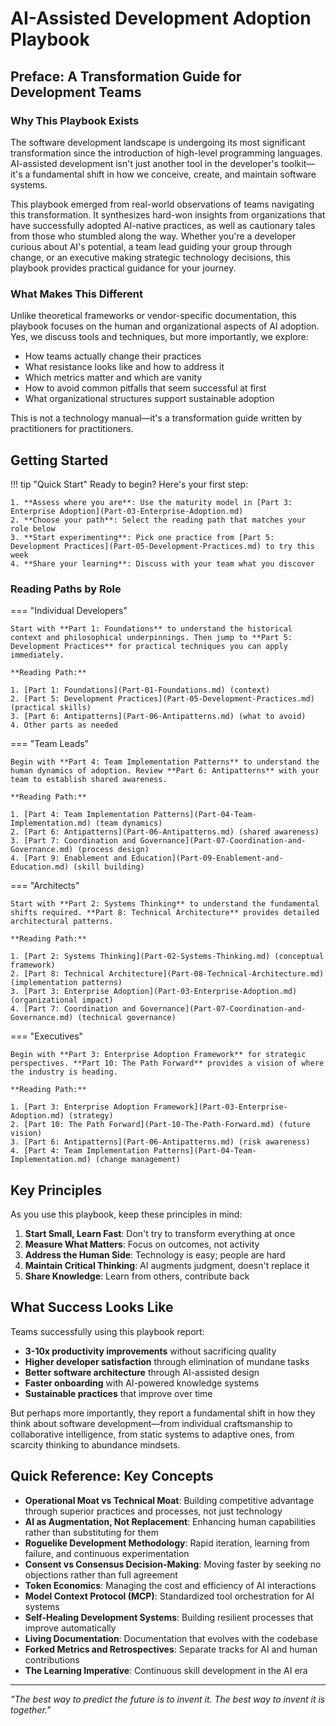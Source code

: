 # AI-Assisted Development Adoption Playbook

## Preface: A Transformation Guide for Development Teams

### Why This Playbook Exists

The software development landscape is undergoing its most significant transformation since the introduction of high-level programming languages. AI-assisted development isn't just another tool in the developer's toolkit—it's a fundamental shift in how we conceive, create, and maintain software systems.

This playbook emerged from real-world observations of teams navigating this transformation. It synthesizes hard-won insights from organizations that have successfully adopted AI-native practices, as well as cautionary tales from those who stumbled along the way. Whether you're a developer curious about AI's potential, a team lead guiding your group through change, or an executive making strategic technology decisions, this playbook provides practical guidance for your journey.

### What Makes This Different

Unlike theoretical frameworks or vendor-specific documentation, this playbook focuses on the human and organizational aspects of AI adoption. Yes, we discuss tools and techniques, but more importantly, we explore:

- How teams actually change their practices
- What resistance looks like and how to address it
- Which metrics matter and which are vanity
- How to avoid common pitfalls that seem successful at first
- What organizational structures support sustainable adoption

This is not a technology manual—it's a transformation guide written by practitioners for practitioners.

## Getting Started

!!! tip "Quick Start"
    Ready to begin? Here's your first step:
    
    1. **Assess where you are**: Use the maturity model in [Part 3: Enterprise Adoption](Part-03-Enterprise-Adoption.md)
    2. **Choose your path**: Select the reading path that matches your role below
    3. **Start experimenting**: Pick one practice from [Part 5: Development Practices](Part-05-Development-Practices.md) to try this week
    4. **Share your learning**: Discuss with your team what you discover

### Reading Paths by Role

=== "Individual Developers"

    Start with **Part 1: Foundations** to understand the historical context and philosophical underpinnings. Then jump to **Part 5: Development Practices** for practical techniques you can apply immediately.

    **Reading Path:**
    
    1. [Part 1: Foundations](Part-01-Foundations.md) (context)
    2. [Part 5: Development Practices](Part-05-Development-Practices.md) (practical skills)
    3. [Part 6: Antipatterns](Part-06-Antipatterns.md) (what to avoid)
    4. Other parts as needed

=== "Team Leads"

    Begin with **Part 4: Team Implementation Patterns** to understand the human dynamics of adoption. Review **Part 6: Antipatterns** with your team to establish shared awareness.

    **Reading Path:**
    
    1. [Part 4: Team Implementation Patterns](Part-04-Team-Implementation.md) (team dynamics)
    2. [Part 6: Antipatterns](Part-06-Antipatterns.md) (shared awareness)
    3. [Part 7: Coordination and Governance](Part-07-Coordination-and-Governance.md) (process design)
    4. [Part 9: Enablement and Education](Part-09-Enablement-and-Education.md) (skill building)

=== "Architects"

    Start with **Part 2: Systems Thinking** to understand the fundamental shifts required. **Part 8: Technical Architecture** provides detailed architectural patterns.

    **Reading Path:**
    
    1. [Part 2: Systems Thinking](Part-02-Systems-Thinking.md) (conceptual framework)
    2. [Part 8: Technical Architecture](Part-08-Technical-Architecture.md) (implementation patterns)
    3. [Part 3: Enterprise Adoption](Part-03-Enterprise-Adoption.md) (organizational impact)
    4. [Part 7: Coordination and Governance](Part-07-Coordination-and-Governance.md) (technical governance)

=== "Executives"

    Begin with **Part 3: Enterprise Adoption Framework** for strategic perspectives. **Part 10: The Path Forward** provides a vision of where the industry is heading.

    **Reading Path:**
    
    1. [Part 3: Enterprise Adoption Framework](Part-03-Enterprise-Adoption.md) (strategy)
    2. [Part 10: The Path Forward](Part-10-The-Path-Forward.md) (future vision)
    3. [Part 6: Antipatterns](Part-06-Antipatterns.md) (risk awareness)
    4. [Part 4: Team Implementation Patterns](Part-04-Team-Implementation.md) (change management)

## Key Principles

As you use this playbook, keep these principles in mind:

1. **Start Small, Learn Fast**: Don't try to transform everything at once
2. **Measure What Matters**: Focus on outcomes, not activity
3. **Address the Human Side**: Technology is easy; people are hard
4. **Maintain Critical Thinking**: AI augments judgment, doesn't replace it
5. **Share Knowledge**: Learn from others, contribute back

## What Success Looks Like

Teams successfully using this playbook report:

- **3-10x productivity improvements** without sacrificing quality
- **Higher developer satisfaction** through elimination of mundane tasks
- **Better software architecture** through AI-assisted design
- **Faster onboarding** with AI-powered knowledge systems
- **Sustainable practices** that improve over time

But perhaps more importantly, they report a fundamental shift in how they think about software development—from individual craftsmanship to collaborative intelligence, from static systems to adaptive ones, from scarcity thinking to abundance mindsets.

## Quick Reference: Key Concepts

- **Operational Moat vs Technical Moat**: Building competitive advantage through superior practices and processes, not just technology
- **AI as Augmentation, Not Replacement**: Enhancing human capabilities rather than substituting for them
- **Roguelike Development Methodology**: Rapid iteration, learning from failure, and continuous experimentation
- **Consent vs Consensus Decision-Making**: Moving faster by seeking no objections rather than full agreement
- **Token Economics**: Managing the cost and efficiency of AI interactions
- **Model Context Protocol (MCP)**: Standardized tool orchestration for AI systems
- **Self-Healing Development Systems**: Building resilient processes that improve automatically
- **Living Documentation**: Documentation that evolves with the codebase
- **Forked Metrics and Retrospectives**: Separate tracks for AI and human contributions
- **The Learning Imperative**: Continuous skill development in the AI era

---

*"The best way to predict the future is to invent it. The best way to invent it is together."*